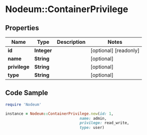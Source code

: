 # Nodeum::ContainerPrivilege

## Properties

Name | Type | Description | Notes
------------ | ------------- | ------------- | -------------
**id** | **Integer** |  | [optional] [readonly] 
**name** | **String** |  | [optional] 
**privilege** | **String** |  | [optional] 
**type** | **String** |  | [optional] 

## Code Sample

```ruby
require 'Nodeum'

instance = Nodeum::ContainerPrivilege.new(id: 1,
                                 name: admin,
                                 privilege: read_write,
                                 type: user)
```


